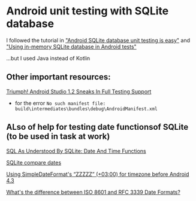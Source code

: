 # Android unit testing with SQLite database

I followed the tutorial in ["Android SQLite database unit testing is easy"](https://medium.com/@elye.project/android-sqlite-database-unit-testing-is-easy-a09994701162) and ["Using in-memory SQLite database in Android tests"](https://attakornw.wordpress.com/2012/02/25/using-in-memory-sqlite-database-in-android-tests/)

...but I used Java instead of Kotlin

## Other important resources:

[Triumph! Android Studio 1.2 Sneaks In Full Testing Support](https://www.bignerdranch.com/blog/triumph-android-studio-1-2-sneaks-in-full-testing-support/)
- for the error `No such manifest file: build\intermediates\bundles\debug\AndroidManifest.xml`



## ALso of help for testing date functionsof SQLite (to be used in task at work)

[SQL As Understood By SQLite: Date And Time Functions](http://sqlite.org/lang_datefunc.html)


[SQLite compare dates](http://stackoverflow.com/questions/13091000/sqlite-compare-dates)

[Using SimpleDateFormat's “ZZZZZ” (+03:00) for timezone before Android 4.3](http://stackoverflow.com/questions/25636917/using-simpledateformats-zzzzz-0300-for-timezone-before-android-4-3)

[What's the difference between ISO 8601 and RFC 3339 Date Formats?](http://stackoverflow.com/questions/522251/whats-the-difference-between-iso-8601-and-rfc-3339-date-formats)

